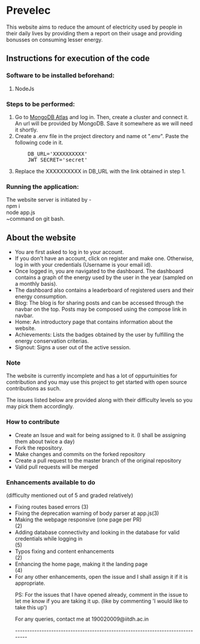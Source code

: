 <h1>Prevelec</h1>
This website aims to reduce the amount of electricity used by people in their daily lives 
by providing them a report on their usage and providing bonusses on consuming lesser energy.

<h2> Instructions for execution of the code </h2>

<h3>Software to be installed beforehand: </h3>
<ol><li> NodeJs </li></ol>

<h3>Steps to be performed: </h3>
<ol>
    <li> Go to <a href="https://account.mongodb.com/account/login?signedOut=true">MongoDB Atlas</a> and log in. Then, create a cluster and connect it. An url will be provided by MongoDB. Save it somewhere as we will need it shortly.</li>
    <li>Create a .env file in the project directory and name ot ".env". Paste the following code in it.<pre>
    DB_URL='XXXXXXXXXX'
    JWT_SECRET='secret'
</pre></li>
    <li>Replace the XXXXXXXXXX in DB_URL with the link obtained in step 1.</li>
</ol>


<h3>Running the application: </h3>
The website server is initiated by - <br>
npm i<br>
node app.js<br>
~command on git bash.<br>
<h2>About the website</h2>
<ul>
<li>You are first asked to log in to your account.
</li>
<li>
If you don't have an account, click on register and make one. Otherwise, log in with your credentials (Username is your email id).
</li>
<li>
Once logged in, you are navigated to the dashboard. The dashboard contains a graph of the energy used by the user in the year (sampled on a monthly basis).
</li>
<li>
The dashboard also contains a leaderboard of registered users and their energy consumption. 
</li>
<li>
Blog: The blog is for sharing posts and can be accessed through the navbar on the top. Posts may be composed using the compose link in navbar.
</li>
<li>
Home: An introductory page that contains information about the website.
</li>
<li>
Achievements: Lists the badges obtained by the user by fulfilling the energy conservation criterias.
</li>
<li>
Signout: Signs a user out of the active session.
</li>
</ul>

<h3>Note</h3>
<p> The website is currently incomplete and has a lot of oppurtuinities for contribution and you may use this project to get started with open source contributions as such.</p>
<p> The issues listed below are provided along with their difficulty levels so you may pick them accordingly.</p>

<h3> How to contribute </h3>
<ul>
<li> Create an Issue and wait for being assigned to it. (I shall be assigning them about twice a day) </li>
<li> Fork the repository. </li>
<li> Make changes and commits on the forked repository </li>
<li> Create a pull request to the master branch of the original repository </li>
<li> Valid pull requests will be merged</li>
</ul>

<h3> Enhancements available to do </h3> (difficulty mentioned out of 5 and graded relatively)
<ul>
<li> Fixing routes based errors (3) </li>
<li> Fixing the deprecation warning of body parser at app.js(3)</li>
<li> Making the webpage responsive (one page per PR)</li>(2)
<li> Adding database connectivity and looking in the database for valid credentials while logging in </li> (5)
<li> Typos fixing and content enhancements </li> (2)
<li> Enhancing the home page, making it the landing page </li> (4)
<li> For any other enhancements, open the issue and I shall assign it if it is appropriate.</li>

<p> PS: For the issues that I have opened already, comment in the issue to let me know if you are taking it up. (like by commenting 'I would like to take this up')</p>
<p> For any queries, contact me at 190020009@iitdh.ac.in </p>
-------------------------------------------------------------------------------
